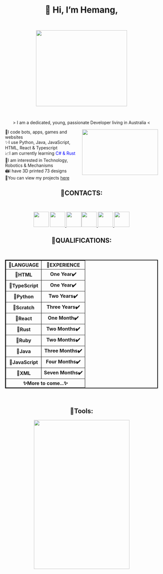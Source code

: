 <h1 align = "center">👋 Hi, I’m Hemang,</h1> 

<br>

<p align = "center"><img src = "https://res.cloudinary.com/practicaldev/image/fetch/s--PnpWilxx--/c_limit%2Cf_auto%2Cfl_progressive%2Cq_66%2Cw_880/https://raw.githubusercontent.com/BhuvaneshHingal/HELLO-WORLD/master/resources/Hello%2520World%21.gif" style = "width:300px;height:250px" align = "center"></p>

<br>

<p align = "center"> > I am a dedicated, young, passionate Developer living in Australia < <br></p>
<img src = "https://media.tenor.com/GVk4jB2u_i8AAAAd/coding.gif" style = "width:250px;height:150px" align = "right">
<p>💫I code bots, apps, games and websites<br>✨I use Python, Java, JavaScript, HTML, React & Typescript<br>📈I am currently learning <font color = "#0000FF">C# & Rust</font><br>👀I am interested in Technology, Robotics & Mechanisms<br>🖨️I have 3D printed <bold>73 </bold>designs<br>👏You can view my projects <a href = "https://github.com/Zemerik?tab=repositories">here</a></p>

<h2 align = "center">🔌CONTACTS: </h2>
<br>
<p align = "center"><a href = "https://twitter.com/ZemerikY"><img src = "https://static.dezeen.com/uploads/2023/07/x-logo-twitter-elon-musk_dezeen_2364_col_0.jpg" style = "width:50px;height:50px"></a>  <a href = "https://glitch.com/@zemerik"><img src = "https://encrypted-tbn0.gstatic.com/images?q=tbn:ANd9GcQAI4xiAAgZmSon9NMVuhnbqIBvIJli3ZhluxIDE0c3ao9CodOInUuOhx_jqmONmPqodTA&usqp=CAU" style = "width:50px;height:50px"</a>  <a href = "https://www.linkedin.com/in/lucifer-yadav-7858b3284/"><img src = "https://upload.wikimedia.org/wikipedia/commons/thumb/c/ca/LinkedIn_logo_initials.png/800px-LinkedIn_logo_initials.png" style = "width:50px;height:50px'</a>  <a href = "https://replit.com/@LuiceferYadav"><img src = "https://upload.wikimedia.org/wikipedia/commons/thumb/7/78/New_Replit_Logo.svg/1200px-New_Replit_Logo.svg.png" style = "width:50px;height:50px"</a>  <a href = "https://discord.com/users/1018816958587748383"><img src = "https://assets-global.website-files.com/6257adef93867e50d84d30e2/636e0a6a49cf127bf92de1e2_icon_clyde_blurple_RGB.png" style = "width:50px;height:50px"</a> <a href = "mailto: zemerikY@gmailcom"><img src = "https://mailmeteor.com/logos/assets/PNG/Gmail_Logo_512px.png" style = "width:50px;height:50px"></a></p>

<h2 align = "center">🔌QUALIFICATIONS: </h2>
<br>

<center><table align = "center" border = "2" bordercolor = "#000000" cellpadding = "2">
  <tbody>
      <th>📜LANGUAGE</th>
      <th>🔢EXPERIENCE</th>
    </tr>
    <tr>
      <th>💯HTML</th>
      <th>One Year✔️</th>
    </tr>
    <tr>
      <th>💯TypeScript</th>
      <th>One Year✔️</th>
    </tr>
    <tr>
      <th>💯Python</th>
      <th>Two Years✔️</th>
    </tr>
    <tr>
      <th>💯Scratch</th>
      <th>Three Years✔️</th>
    </tr>
    <tr>
      <th>💯React</th>
      <th>One Month✔️</th>
    </tr>
    <tr>
      <th>💯Rust</th>
      <th>Two Months✔️</th>
    </tr>
    <tr>
      <th>💯Ruby</th>
      <th>Two Months✔️</th>
    </tr>
    <tr>
      <th>💯Java</th>
      <th>Three Months✔️</th>
    </tr>
    <tr>
      <th>💯JavaScript</th>
      <th>Four Months✔️</th>
    </tr>
    <tr>
      <th>💯XML</th>
      <th>Seven Months✔️</th>
    <tr>
      <th colspan = "2">✨More to come...✨</th>
    </tr>
  </tbody>
</table></center>

<br>
  
<h2  align = "center">🔌Tools: </h2>
<p align = "center"><img align = "center" src = "https://cdn.discordapp.com/attachments/1062477574841831594/1150766055753535600/image.png" style = "width:315px;height:490px"></p>
<!---
Zemerik/Zemerik is a ✨ special ✨ repository because its `README.md` (this file) appears on your GitHub profile.
You can click the Preview link to take a look at your changes.
--->

